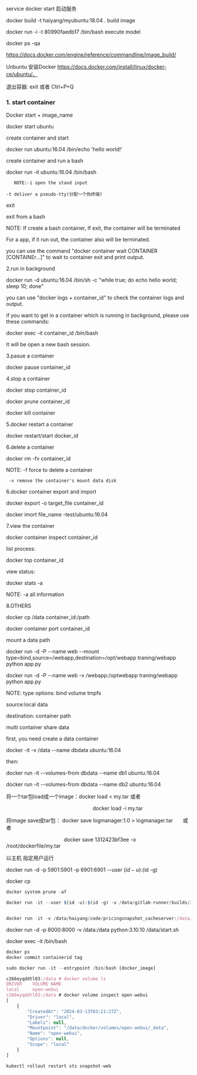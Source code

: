 service docker start    启动服务

docker build -t haiyang/myubuntu:18.04 .  build image

docker run -i -t 80990faedb17 /bin/bash execute model

docker ps -qa



https://docs.docker.com/engine/reference/commandline/image_build/



Unbuntu 安装Docker https://docs.docker.com/install/linux/docker-ce/ubuntu/、





退出容器: exit 或者 Ctrl+P+Q



### 1. start container

Docker start + image_name

docker start ubuntu

create container and start

docker run ubuntu:16.04 /bin/echo 'hello world!'

create container and run a bash

docker run -it ubuntu:16.04 /bin/bash

       NOTE:-i open the stand input

    -t deliver a pseudo-tty(分配一个伪终端)

exit 

exit from a bash

NOTE: If create a bash container, If exit, the container will be terminated

For a app, if it run out, the container also will be terminated.

you can use the command "docker container wait CONTAINER [CONTAINEr...]" to wait to container exit and print output.



2.run in background

docker run -d ubuntu:16.04 /bin/sh -c "while true; do echo hello world; sleep 10; done"

you can use "docker logs + container_id" to check the container logs and output.

if you want to get in a container which is running in background, please use these commands:

docker exec -it container_id /bin/bash

It will be open a new bash session.



3.pasue a container

docker pause container_id

4.stop a container

docker stop container_id

docker prune container_id

docker kill container

5.docker restart a container

docker restart/start docker_id

6.delete a container

docker rm -fv container_id

NOTE: -f force to delete a container

     -v remove the container's mount data disk

6.docker container export and import

docker export -o target_file container_id

docker imort file_name -test/ubuntu:16.04

7.view the container

docker container inspect container_id

list process:

docker top container_id

view status:

docker stats -a

NOTE: -a all information

8.OTHERS

docker cp /data container_id:/path

docker container port container_id





mount a data path

docker run  -d -P --name web --mount type=bind,source=/webapp,destination=/opt/webapp traning/webapp python app.py

docker run -d -P --name web -v /webapp:/optwebapp traning/webapp python app.py

NOTE:  type options: bind volume tmpfs

source:local data

destination: container path



multi container share data

first, you need create a data container

docker -it -v /data --name dbdata ubuntu:16.04

then:

docker run -it --volumes-from dbdata --name db1 ubuntu:16.04

docker run -it --volumes-from dbdata --name db2 ubuntu:16.04





将一个tar包load成一个image：docker load < my.tar 或者



                                                            docker load -i my.tar



将image save成tar包： docker save logmanager:1.0 > logmanager.tar       或者



                                        docker save 1312423bf3ee -o /root/dockerfile/my.tar

以主机 指定用户运行

docker run -d -p 5901:5901 -p 6901:6901 --user $(id -u):$(id -g)



docker cp





```javascript
docker system prune -af
```



```javascript
docker run -it --user $(id -u):$(id -g) -v /data/gitlab-runner/builds/21877203/0/ts/ts_normalization_engine/:/data/ts_normalization_engine/ bams-aws.refinitiv.com:5001/timeseries/normalizationlibrary/rhet-6-5-12-nl:latest /bin/bash
```



```javascript


```



```javascript
docker run -it -v /data/haiyang/code/pricingsnapshot_cacheserver:/data/pricingsnapshot_cacheserver/ bams-aws.refinitiv.com:5001/timeseries/quantum-framework/quantum-framework-v3.2.9.0:R2021-14-1 /bin/bash
```

docker run -d -p 8000:8000 -v /data:/data python:3.10.10 /data/start.sh

docker exec -it /bin/bash

```javascript
docker ps
docker commit containerid tag
```



```javascript
sudo docker run -it --entrypoint /bin/bash [docker_image]
```



```javascript
c266eyqddtl03:/data # docker volume ls
DRIVER    VOLUME NAME
local     open-webui
c266eyqddtl03:/data # docker volume inspect open-webui
[
    {
        "CreatedAt": "2024-03-13T03:21:27Z",
        "Driver": "local",
        "Labels": null,
        "Mountpoint": "/data/docker/volumes/open-webui/_data",
        "Name": "open-webui",
        "Options": null,
        "Scope": "local"
    }
]

```



```javascript
kubectl rollout restart sts snapshot-web
```


